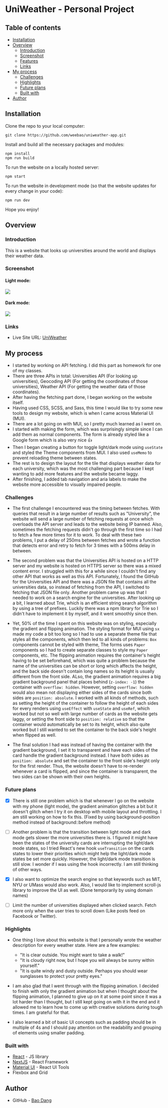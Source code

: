 # UniWeather - Personal Project

## Table of contents

- [Installation](#installation)
- [Overview](#overview)
  - [Introduction](#introduction)
  - [Screenshot](#screenshot)
  - [Features](#features)
  - [Links](#links)
- [My process](#my-process)
  - [Challenges](#challenges)
  - [Highlights](#highlights)
  - [Future plans](#future-plans)
  - [Built with](#built-with)
- [Author](#author)

## Installation
Clone the repo to your local computer:
```
git clone https://github.com/weebao/uniweather-app.git
```
Install and build all the necessary packages and modules:
```
npm install
npm run build
```
To run the website on a locally hosted server:
```
npm start
```
To run the website in development mode (so that the website updates for every change in your code):
```
npm run dev
```
Hope you enjoy!
## Overview
### Introduction
This is a website that looks up universities around the world and displays their weather data.

### Screenshot

#### Light mode:
![](./src/images/light_mode.png)

#### Dark mode:
![](./src/images/dark_mode.jpg)

### Links

- Live Site URL: [UniWeather](https://uniweather-baodang.vercel.app/)

## My process

- I started by working on API fetching. I did this part as homework for one of my classes.
- There are three APIs in total: Universities API (For looking up universities), Geocoding API (For getting the coordinates of those universities), Weather API (For getting the weather data of those coordinates).
- After having the fetching part done, I began working on the website itself.
- Having used CSS, SCSS, and Sass, this time I would like to try some new tools to design my website, which is when I came across Material UI (MUI).
- There are a lot going on with MUI, so I pretty much learned as I went on. 
- I started with making the form, which was surprisingly simple since I can add them as normal components. The form is already styled like a Google form which is also very nice 👍
- Then I began creating a button for toggle light/dark mode using `useState` and styled the Theme components from MUI. I also used `useMemo` to prevent reloading theme between states.
- The rest is to design the layout for the tile that displays weather data for each university, which was the most challenging part because I kept wanting to add more features and the website became laggy.
- After finishing, I added tab navigation and aria labels to make the website more accessible to visually impaired people.

### Challenges

- The first challenge I encountered was the timing between fetches. With queries that result in a large number of results such as "University", the website will send a large number of fetching requests at once which overloads the API server and leads to the website being IP banned. Also, sometimes the fetching requests didn't go through the first time so I had to fetch a few more times for it to work. To deal with these two problems, I put a delay of 250ms between fetches and wrote a function that detects error and retry to fetch for 3 times with a 500ms delay in between.

- The second problem was that the Universities API is hosted on a HTTP server and my website is hosted on HTTPS server so there was a mixed content error. I struggled with this for a while since I couldn't find any other API that works as well as this API. Fortunately, I found the GitHub for the Universities API and there was a JSON file that contains all the universities data, so instead of fetching from the API, I switched to fetching that JSON file only. Another problem came up was that I needed to work on a search engine for the universities. After looking up a bit, I learned about Trie, which is an efficient string search algorithm by using a tree of prefixes. Luckily there was a npm library for Trie so I didn't have to implement it by myself, and it went smoothly since then.

- Yet, 50% of the time I spent on this website was on styling, especially the gradient and flipping animation. The styling format for MUI using `sx` made my code a bit too long so I had to use a separate theme file that styles all the components, which then led to all kinds of problems: `Box` components cannot be styled with theme, The forms uses `Paper` components so I had to create separate classes to style my `Paper` components, etc. The flipping animation requires the container's height having to be set beforehand, which was quite a problem because the name of the universities can be short or long which affects the height, and the back side doesn't contain long names so its height is usually different from the front side. ALso, the gradient animation requires a big gradient background panel that places behind (`z-index: -1`) the container with `overflow: hidden`. However, setting `overflow: hidden` would also mean not displaying either sides of the cards since both sides are `position: absolute`. I worked with all kinds of methods, such as setting the height of the container to follow the height of each sides for every renders using `useEffect` with `useState` and `useRef`, which worked but not so well with large number of cards as the website gets laggy, or setting the front side to `position: relative` so that the container would automatically be set to its height, which also quite worked but I still wanted to set the container to the back side's height when flipped as well.

- The final solution I had was instead of having the container with the gradient background, I set it to transparent and have each sides of the card handle the gradient background instead. I have both sides as `position: absolute` and set the container to the front side's height only for the first render. Thus, the website doesn't have to re-render whenever a card is flipped, and since the container is transparent, the two sides can be shown with their own heights.

### Future plans

- [x] There is still one problem which is that whenever I go on the website with my phone (light mode), the gradient animation glitches a bit but it doesn't glitch when I try it on desktop with mobile layout and throttling. I am still working on how to fix this. (Fixed by using background-position method instead of background::before method)

- [ ] Another problem is that the transition between light mode and dark mode gets slower the more universities there is. I figured it might have been the states of the university cards are interrupting the light/dark mode states, so I tried React's new hook `useTransition` on the cards states to lower their priorities which might help the light/dark mode states be set more quickly. However, the light/dark mode transition is still slow. I wonder if I was using the hook incorrectly. I am still thinking of other ways.

- [x] I also want to optimize the search engine so that keywords such as MIT, NYU or UMass would also work. Also, I would like to implement scroll-js library to improve the UI as well. (Done temporarily by using domain names)

- [ ] Limit the number of universities displayed when clicked search. Fetch more only when the user tries to scroll down (Like posts feed on Facebook or Twitter).

### Highlights
- One thing I love about this website is that I personally wrote the weather description for every weather state. Here are a few examples:
  - "It is clear outside. You might want to take a walk!"
  - "It is cloudy right now, but I hope you will always be sunny within yourself."
  - "It is quite windy and dusty outside. Perhaps you should wear sunglasses to protect your pretty eyes."

- I am also glad that I went through with the flipping animation. I decided to finish with only the gradient animation but when I thought about the flipping animation, I planned to give up on it at some point since it was a lot harder than I thought, but I still kept going on with it in the end and it allowed me to learn how to come up with creative solutions during tough times. I am grateful for that.

- I also learned a bit of basic UI concepts such as padding should be in multiple of 4s and I should pay attention on the readability and grouping of elements using smaller padding.

### Built with

- [React](https://reactjs.org/) - JS library
- [NextJS](https://nextjs.org/) - React Framework
- [Material UI](https://mui.com/) - React UI Tools
- Flexbox and Grid


## Author

- GitHub - [Bao Dang](https://github.com/weebao)

